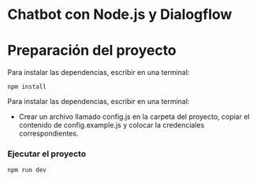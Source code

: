 # Chatbot con Node.js y Dialogflow

# Preparación del proyecto

Para instalar las dependencias, escribir en una terminal:

```
npm install
```

Para instalar las dependencias, escribir en una terminal:

- Crear un archivo llamado config.js en la carpeta del proyecto, copiar el contenido de config.example.js y colocar la credenciales correspondientes.

### Ejecutar el proyecto

```
npm run dev
```
